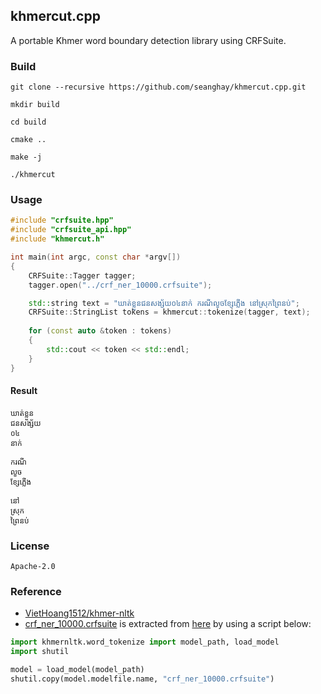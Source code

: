 ## khmercut.cpp

A portable Khmer word boundary detection library using CRFSuite.



### Build

```shell
git clone --recursive https://github.com/seanghay/khmercut.cpp.git

mkdir build

cd build

cmake ..

make -j

./khmercut

```


### Usage

```cpp
#include "crfsuite.hpp"
#include "crfsuite_api.hpp"
#include "khmercut.h"

int main(int argc, const char *argv[])
{
	CRFSuite::Tagger tagger;
	tagger.open("../crf_ner_10000.crfsuite");

	std::string text = "ឃាត់ខ្លួនជនសង្ស័យ០៤នាក់ ករណីលួចខ្សែភ្លើង នៅស្រុកព្រៃនប់";
	CRFSuite::StringList tokens = khmercut::tokenize(tagger, text);
	
	for (const auto &token : tokens)
	{
		std::cout << token << std::endl;
	}
}
```

#### Result

```
ឃាត់ខ្លួន
ជនសង្ស័យ
០៤
នាក់
 
ករណី
លួច
ខ្សែភ្លើង
 
នៅ
ស្រុក
ព្រៃនប់
```

### License

`Apache-2.0`


### Reference

- [VietHoang1512/khmer-nltk](https://github.com/VietHoang1512/khmer-nltk) 
- [crf_ner_10000.crfsuite](./crf_ner_10000.crfsuite) is extracted from [here](https://github.com/VietHoang1512/khmer-nltk/blob/main/khmernltk/word_tokenize/sklearn_crf_ner_10000.sav) by using a script below:

```python
import khmernltk.word_tokenize import model_path, load_model
import shutil

model = load_model(model_path)
shutil.copy(model.modelfile.name, "crf_ner_10000.crfsuite")
```